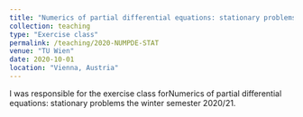 ```yaml
---
title: "Numerics of partial differential equations: stationary problems"
collection: teaching
type: "Exercise class"
permalink: /teaching/2020-NUMPDE-STAT
venue: "TU Wien"
date: 2020-10-01
location: "Vienna, Austria"
---
```


I was responsible for the exercise class forNumerics of partial differential equations: stationary problems the winter semester 2020/21.
